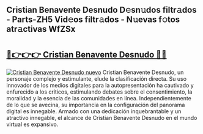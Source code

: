## Cristian Benavente Desnudo D𝚎sn𝚞dos filtr𝚊dos - Parts-ZH5 Vid𝚎os filtr𝚊dos - N𝚞evas f𝚘tos atr𝚊ctivas WfZSx

# <h2><a href="http://mbcyti.tromn.icu/?c=Cristian+Benavente+Desnudo">🔗👉👉👉 Cristian Benavente Desnudo 🔗🔗</a></h2>

[![Cristian Benavente Desnudo nuevo](https://i.imgur.com/pEAQMta.gif)](http://mbcyti.tromn.icu/?c=Cristian+Benavente+Desnudo)
Cristian Benavente Desnudo, un personaje complejo y estimulante, elude la clasificación directa. Su uso innovador de los medios digitales para la autopresentación ha cautivado y enfurecido a los críticos, estimulando debates sobre el consentimiento, la moralidad y la esencia de las comunidades en línea. Independientemente de lo que se avecina, su importancia en la configuración del panorama digital es innegable. Armado con una dedicación inquebrantable y un atractivo innegable, el alcance de Cristian Benavente Desnudo en el mundo virtual es expansivo.

